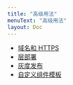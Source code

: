 ```yaml
---
title: "高级用法"
menuText: "高级用法"
layout: Doc
---
```


- [域名和 HTTPS](./custom-domain)
- [层部署](./layer)
- [灰度发布](./grayscale)
- [自定义组件模板](./template)
